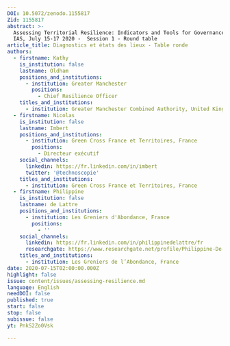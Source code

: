 ```yaml
---
DOI: 10.5072/zenodo.1155817
Zid: 1155817
abstract: >-
  Assessing Territorial Resilience: Indicators and Tools for Governance, Paris
  IAS, July 15-17 2020 -  Session 1 - Round table
article_title: Diagnostics et états des lieux - Table ronde
authors:
  - firstname: Kathy
    is_institution: false
    lastname: Oldham
    positions_and_institutions:
      - institution: Greater Manchester
        positions:
          - Chief Resilience Officer
    titles_and_institutions:
      - institution: Greater Manchester Combined Authority, United Kingdom
  - firstname: Nicolas
    is_institution: false
    lastname: Imbert
    positions_and_institutions:
      - institution: Green Cross France et Territoires, France
        positions:
          - Directeur exécutif
    social_channels:
      linkedin: https://fr.linkedin.com/in/imbert
      twitter: '@technoscopie'
    titles_and_institutions:
      - institution: Green Cross France et Territoires, France
  - firstname: Philippine
    is_institution: false
    lastname: de Lattre
    positions_and_institutions:
      - institution: Les Greniers d'Abondance, France
        positions:
          - ''
    social_channels:
      linkedin: https://fr.linkedin.com/in/philippinedelattre/fr
      researchgate: https://www.researchgate.net/profile/Philippine-De-Lattre
    titles_and_institutions:
      - institution: Les Greniers de l’Abondance, France
date: 2020-07-15T02:00:00.000Z
highlight: false
issue: content/issues/assessing-resilience.md
language: English
needDOI: false
published: true
start: false
stop: false
subissue: false
yt: PnkS2Zo0Vsk

---
```


<Youtube yt="PnkS2Zo0Vsk" caption="Diagnostics et états des lieux" start="false" stop="false"></Youtube>